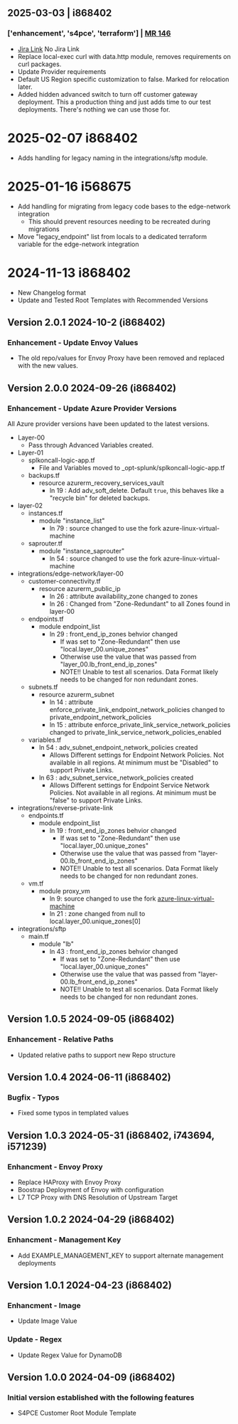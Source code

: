 ## 2025-03-03 | i868402
### ['enhancement', 's4pce', 'terraform'] | [MR 146](https://gitlab.core.sapns2.us/scs/ste/automation/-/merge_requests/146)
* [Jira Link]()  No Jira Link <!-- ACTION: Add Jira link-->
* Replace local-exec curl with data.http module, removes requirements on curl packages.
* Update Provider requirements
* Default US Region specific customization to false. Marked for relocation later.
* Added hidden advanced switch to turn off customer gateway deployment. This a production thing and just adds time to our test deployments. There's nothing we can use those for.

# 2025-02-07 i868402
* Adds handling for legacy naming in the integrations/sftp module.

# 2025-01-16 i568675
* Add handling for migrating from legacy code bases to the edge-network integration
  * This should prevent resources needing to be recreated during migrations
* Move "legacy_endpoint" list from locals to a dedicated terraform variable for the edge-network integration

# 2024-11-13 i868402
* New Changelog format
* Update and Tested Root Templates with Recommended Versions

## Version 2.0.1 2024-10-2 (i868402)
### Enhancement - Update Envoy Values
* The old repo/values for Envoy Proxy have been removed and replaced with the new values.

## Version 2.0.0 2024-09-26 (i868402)
### Enhancement - Update Azure Provider Versions
All Azure provider versions have been updated to the latest versions.
* Layer-00
  * Pass through Advanced Variables created.
* Layer-01
  * splkoncall-logic-app.tf
    * File and Variables moved to _opt-splunk/splkoncall-logic-app.tf
  * backups.tf
    * resource azurerm_recovery_services_vault
      * ln 19 : Add adv_soft_delete. Default `true`, this behaves like a "recycle bin" for deleted backups.
* layer-02
  * instances.tf
    * module "instance_list"
      * ln 79 : source changed to use the fork azure-linux-virtual-machine
  * saprouter.tf
    * module "instance_saprouter"
      * ln 54 : source changed to use the fork azure-linux-virtual-machine
* integrations/edge-network/layer-00
  * customer-connectivity.tf
    * resource azurerm_public_ip
      * ln 26 : attribute availability_zone changed to zones
      * ln 26 : Changed from "Zone-Redundant" to all Zones found in layer-00
  * endpoints.tf
    * module endpoint_list
      * ln 29 : front_end_ip_zones behvior changed
        * If was set to "Zone-Redundant" then use "local.layer_00.unique_zones"
        * Otherwise use the value that was passed from "layer_00.lb_front_end_ip_zones"
        * NOTE!! Unable to test all scenarios.  Data Format likely needs to be changed for non redundant zones.
  * subnets.tf
    * resource azurerm_subnet
      * ln 14 : attribute enforce_private_link_endpoint_network_policies changed to private_endpoint_network_policies
      * ln 15 : attribute enforce_private_link_service_network_policies changed to private_link_service_network_policies_enabled
  * variables.tf
    * ln 54 : adv_subnet_endpoint_network_policies created
      * Allows Different settings for Endpoint Network Policies. Not available in all regions. At minimum must be "Disabled" to support Private Links.
    * ln 63 : adv_subnet_service_network_policies created
      * Allows Different settings for Endpoint Service Network Policies. Not available in all regions. At minimum must be "false" to support Private Links.
* integrations/reverse-private-link
  * endpoints.tf
    * module endpoint_list
      * ln 19 : front_end_ip_zones behvior changed
        * If was set to "Zone-Redundant" then use "local.layer_00.unique_zones"
        * Otherwise use the value that was passed from "layer-00.lb_front_end_ip_zones"
        * NOTE!! Unable to test all scenarios.  Data Format likely needs to be changed for non redundant zones.
  * vm.tf
    * module proxy_vm
      * ln 9: source changed to use the fork [azure-linux-virtual-machine](#azure-linux-virtual-machine)
      * ln 21 : zone changed from null to local.layer_00.unique_zones[0]
* integrations/sftp
  * main.tf
    * module "lb"
      * ln 43 : front_end_ip_zones behvior changed
        * If was set to "Zone-Redundant" then use "local.layer_00.unique_zones"
        * Otherwise use the value that was passed from "layer-00.lb_front_end_ip_zones"
        * NOTE!! Unable to test all scenarios.  Data Format likely needs to be changed for non redundant zones.

## Version 1.0.5 2024-09-05 (i868402)
### Enhancement - Relative Paths
* Updated relative paths to support new Repo structure

## Version 1.0.4 2024-06-11 (i868402)
### Bugfix - Typos
* Fixed some typos in templated values

## Version 1.0.3 2024-05-31 (i868402, i743694, i571239)
### Enhancment - Envoy Proxy
* Replace HAProxy with Envoy Proxy
* Boostrap Deployment of Envoy with configuration
* L7 TCP Proxy with DNS Resolution of Upstream Target

## Version 1.0.2 2024-04-29 (i868402)
### Enhancment - Management Key
* Add EXAMPLE_MANAGEMENT_KEY to support alternate management deployments

## Version 1.0.1 2024-04-23 (i868402)
### Enhancment - Image
* Update Image Value
### Update - Regex
* Update Regex Value for DynamoDB

## Version 1.0.0 2024-04-09 (i868402)
### Initial version established with the following features
* S4PCE Customer Root Module Template
